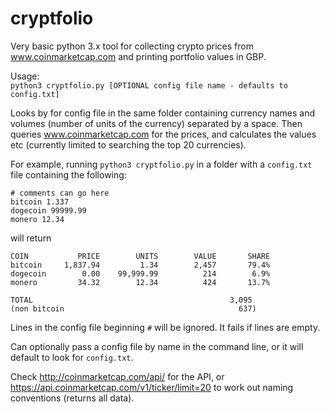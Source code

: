 # cryptfolio

Very basic python 3.x tool for collecting crypto prices from www.coinmarketcap.com and printing portfolio values in GBP.

Usage:  
    `python3 cryptfolio.py [OPTIONAL config file name - defaults to config.txt]`

Looks by for config file in the same folder containing currency names and volumes (number of units of the currency) separated by a space.  Then queries www.coinmarketcap.com for the prices, and calculates the values etc (currently limited to searching the top 20 currencies).

For example, running `python3 cryptfolio.py` in a folder with a `config.txt` file containing the following:

    # comments can go here
    bitcoin 1.337
    dogecoin 99999.99
    monero 12.34

will return

    COIN           PRICE        UNITS        VALUE       SHARE
    bitcoin     1,837.94         1.34        2,457       79.4%
    dogecoin        0.00    99,999.99          214        6.9%
    monero         34.32        12.34          424       13.7%

    TOTAL                                            3,095
    (non bitcoin                                       637)

Lines in the config file beginning `#` will be ignored.  It fails if lines are empty.

Can optionally pass a config file by name in the command line, or it will default to look for `config.txt`.

Check http://coinmarketcap.com/api/ for the API, or https://api.coinmarketcap.com/v1/ticker/limit=20 to work out naming conventions (returns all data).
